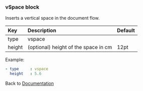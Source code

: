 

### <a name="manual"></a> vSpace block

Inserts a vertical space in the document flow.

| Key       |      Description      | Default |
|:----------|:--------------------- |:----------|
| type      |  vspace                 |  
| height    |  (optional) height of the space in cm        | 12pt |

Example:
```YAML
- type     : vspace
  height   : 5.6
```

Back to [Documentation](../../../README.md#block_basic)
